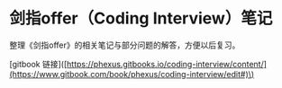 # 剑指offer（Coding Interview）笔记

整理《剑指offer》的相关笔记与部分问题的解答，方便以后复习。

\[gitbook 链接\]\([https://phexus.gitbooks.io/coding-interview/content/](https://www.gitbook.com/book/phexus/coding-interview/edit#)\)



